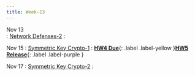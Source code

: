 ```yaml
---
title: Week-13
---
```


Nov 13  
: [Network Defenses-2](https://purdue.brightspace.com/d2l/le/content/832199/Home?itemIdentifier=D2L.LE.Content.ContentObject.ModuleCO-14746477)
  :

Nov 15 
: [Symmetric Key Crypto-1](https://purdue.brightspace.com/d2l/le/content/832199/Home?itemIdentifier=D2L.LE.Content.ContentObject.ModuleCO-14746477)
  :  [**HW4 Due**](#){: .label .label-yellow }[**HW5 Release**](#){: .label .label-purple }

Nov 17 
: [Symmetric Key Crypto-2](https://purdue.brightspace.com/d2l/le/content/832199/Home?itemIdentifier=D2L.LE.Content.ContentObject.ModuleCO-14746477)
  :  


